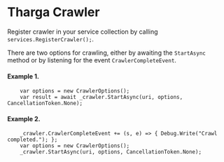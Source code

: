 # Tharga Crawler

Register crawler in your service collection by calling
`services.RegisterCrawler();`.

There are two options for crawling, either by awaiting the `StartAsync` method or by listening for the event `CrawlerCompleteEvent`.

#### Example 1.
```
    var options = new CrawlerOptions();
    var result = await _crawler.StartAsync(uri, options, CancellationToken.None);
```

#### Example 2.
```
    _crawler.CrawlerCompleteEvent += (s, e) => { Debug.Write("Crawl completed."); };
    var options = new CrawlerOptions();
    _crawler.StartAsync(uri, options, CancellationToken.None);
```